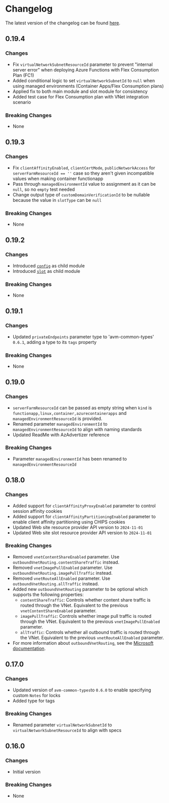 # Changelog

The latest version of the changelog can be found [here](https://github.com/Azure/bicep-registry-modules/blob/main/avm/res/web/site/CHANGELOG.md).

## 0.19.4

### Changes

- Fix `virtualNetworkSubnetResourceId` parameter to prevent "internal server error" when deploying Azure Functions with Flex Consumption Plan (FC1)
- Added conditional logic to set `virtualNetworkSubnetId` to `null` when using managed environments (Container Apps/Flex Consumption plans)
- Applied fix to both main module and slot module for consistency
- Added test case for Flex Consumption plan with VNet integration scenario

### Breaking Changes

- None

## 0.19.3

### Changes

- Fix `clientAffinityEnabled`, `clientCertMode`, `publicNetworkAccess` for `serverFarmResourceId == ''` case so they aren't given incompatible values when making container functionapp
- Pass through `managedEnvironmentId` value to assignment as it can be `null`, so no `empty` test needed
- Change output type of `customDomainVerificationId` to be nullable because the value in `slotType` can be `null`

### Breaking Changes

- None

## 0.19.2

### Changes

- Introduced [`config`](/Azure/bicep-registry-modules/blob/main/avm/res/web/site/config) as child module
- Introduced [`slot`](/Azure/bicep-registry-modules/blob/main/avm/res/web/site/slot) as child module

### Breaking Changes

- None

## 0.19.1

### Changes

- Updated `privateEndpoints` parameter type to 'avm-common-types' `0.6.1`, adding a type to its `tags` property

### Breaking Changes

- None

## 0.19.0

### Changes

- `serverFarmResourceId` can be passed as empty string when `kind` is `functionapp,linux,container,azurecontainerapps` and `managedEnvironmentResourceId` is provided.
- Renamed parameter `managedEnvironmentId` to `managedEnvironmentResourceId` to align with naming standards
- Updated ReadMe with AzAdvertizer reference

### Breaking Changes

- Parameter `managedEnvironmentId` has been renamed to `managedEnvironmentResourceId`

## 0.18.0

### Changes

- Added support for `clientAffinityProxyEnabled` parameter to control session affinity cookies
- Added support for `clientAffinityPartitioningEnabled` parameter to enable client affinity partitioning using CHIPS cookies
- Updated Web site resource provider API version to `2024-11-01`
- Updated Web site slot resource provider API version to `2024-11-01`

### Breaking Changes

- Removed `vnetContentShareEnabled` parameter. Use `outboundVnetRouting.contentShareTraffic` instead.
- Removed `vnetImagePullEnabled` parameter. Use `outboundVnetRouting.imagePullTraffic` instead.
- Removed `vnetRouteAllEnabled` parameter. Use `outboundVnetRouting.allTraffic` instead.
- Added new  `outboundVnetRouting` parameter to be optional which supports the following properties:
  - `contentShareTraffic`: Controls whether content share traffic is routed through the VNet. Equivalent to the previous `vnetContentShareEnabled` parameter.
  - `imagePullTraffic`: Controls whether image pull traffic is routed through the VNet. Equivalent to the previous `vnetImagePullEnabled` parameter.
  - `allTraffic`: Controls whether all outbound traffic is routed through the VNet. Equivalent to the previous `vnetRouteAllEnabled` parameter.
- For more information about `outboundVnetRouting`, see the [Microsoft documentation](https://learn.microsoft.com/en-us/azure/templates/microsoft.web/2024-11-01/sites?pivots=deployment-language-bicep#outboundvnetrouting).

## 0.17.0

### Changes

- Updated version of `avm-common-types`to `0.6.0` to enable specifying custom `Notes` for locks
- Added type for tags

### Breaking Changes

- Renamed parameter `virtualNetworkSubnetId` to `virtualNetworkSubnetResourceId` to align with specs

## 0.16.0

### Changes

- Initial version

### Breaking Changes

- None
